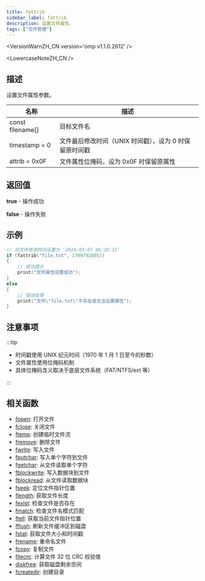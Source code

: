 ```yaml
---
title: fattrib
sidebar_label: fattrib
description: 设置文件属性。
tags: ["文件管理"]
---
```


<VersionWarnZH_CN version='omp v1.1.0.2612' />

<LowercaseNoteZH_CN />

## 描述

设置文件属性参数。

| 名称             | 描述                                                   |
| ---------------- | ------------------------------------------------------ |
| const filename[] | 目标文件名                                             |
| timestamp = 0    | 文件最后修改时间（UNIX 时间戳），设为 0 时保留原时间戳 |
| attrib = 0x0F    | 文件属性位掩码，设为 0x0F 时保留原属性                 |

## 返回值

**true** - 操作成功

**false** - 操作失败

## 示例

```c
// 将文件修改时间设置为 '2024-03-07 06:28:15'
if (fattrib("file.txt", 1709792895))
{
    // 成功提示
    print("文件属性设置成功");
}
else
{
    // 错误处理
    print("文件\"file.txt\"不存在或无法设置属性");
}
```

## 注意事项

:::tip

- 时间戳使用 UNIX 纪元时间（1970 年 1 月 1 日至今的秒数）
- 文件属性使用位掩码机制
- 具体位掩码含义取决于底层文件系统（FAT/NTFS/ext 等）

:::

## 相关函数

- [fopen](fopen): 打开文件
- [fclose](fclose): 关闭文件
- [ftemp](ftemp): 创建临时文件流
- [fremove](fremove): 删除文件
- [fwrite](fwrite): 写入文件
- [fputchar](fputchar): 写入单个字符到文件
- [fgetchar](fgetchar): 从文件读取单个字符
- [fblockwrite](fblockwrite): 写入数据块到文件
- [fblockread](fblockread): 从文件读取数据块
- [fseek](fseek): 定位文件指针位置
- [flength](flength): 获取文件长度
- [fexist](fexist): 检查文件是否存在
- [fmatch](fmatch): 检查文件名模式匹配
- [ftell](ftell): 获取当前文件指针位置
- [fflush](fflush): 刷新文件缓冲区到磁盘
- [fstat](fstat): 获取文件大小和时间戳
- [frename](frename): 重命名文件
- [fcopy](fcopy): 复制文件
- [filecrc](filecrc): 计算文件 32 位 CRC 校验值
- [diskfree](diskfree): 获取磁盘剩余空间
- [fcreatedir](fcreatedir): 创建目录
